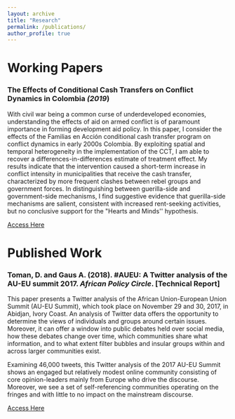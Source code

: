 ```yaml
---
layout: archive
title: "Research"
permalink: /publications/
author_profile: true
---
```



Working Papers
============

### The Effects of Conditional Cash Transfers on Conflict Dynamics in Colombia _(2019_)
With civil war being a common curse of underdeveloped economies, understanding the effects of aid 
on armed conflict is of paramount importance in forming development aid policy. In this paper, I 
consider the effects of the Familias en Acción conditional cash transfer program on conflict dynamics 
in early 2000s Colombia. By exploiting spatial and temporal heterogeneity in the implementation of the 
CCT, I am able to recover a differences-in-differences estimate of treatment effect. My results indicate
 that the intervention caused a short-term increase in conflict intensity in municipalities that receive
  the cash transfer, characterized by more frequent clashes between rebel groups and government forces. 
  In distinguishing between guerilla-side and government-side mechanisms, I find suggestive evidence that
   guerilla-side mechanisms are salient, consistent with increased rent-seeking activities, but no conclusive support for the 
   "Hearts and Minds'' hypothesis.
   
 [Access Here](https://drive.google.com/file/d/1LFhjJlpNK1urOol5-CCED-2reZm5VfLw/view?usp=sharing)
 


Published Work
==============
### Toman, D. and Gaus A. (2018). #AUEU: A Twitter analysis of the AU-EU summit 2017. _African Policy Circle_. [Technical Report]

This paper presents a Twitter analysis of the African Union-European Union Summit (AU-EU Summit), which took place on November 29 and 30, 2017, in Abidjan, Ivory Coast. An analysis of Twitter data offers the opportunity to determine the views of individuals and groups around certain issues. Moreover, it can offer a window into public debates held over social media, how these debates change over time, which communities share what information, and to what extent filter bubbles and insular groups within and across larger communities exist. 

Examining 46,000 tweets, this Twitter analysis of the 2017 AU-EU Summit shows an engaged but relatively modest online community consisting of core opinion-leaders mainly from Europe who drive the discourse. Moreover, we see a set of self-referencing communities operating on the fringes and with little to no impact on the mainstream discourse. 

[Access Here](https://www.gppi.net/media/APC_2018__AUEU_Twitter_Analysis.pdf)